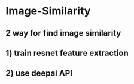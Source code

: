 # Image-Similarity
## 2 way for find image similarity
## 1) train resnet feature extraction 
## 2) use deepai API
